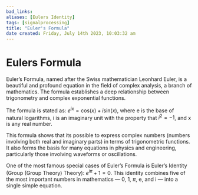 ```yaml
---
bad_links: 
aliases: [Eulers Identity]
tags: [signalprocessing]
title: "Euler's Formula"
date created: Friday, July 14th 2023, 10:03:32 am
---
```

# Eulers Formula

Euler’s Formula, named after the Swiss mathematician Leonhard Euler, is a beautiful and profound equation in the field of complex analysis, a branch of mathematics. The formula establishes a deep relationship between trigonometry and complex exponential functions.

The formula is stated as: $e^{ix} = \text{cos}(x) + i\text{sin}(x)$, where e is the base of natural logarithms, i is an imaginary unit with the property that $i^2 = -1$, and x is any real number.

This formula shows that its possible to express complex numbers (numbers involving both real and imaginary parts) in terms of trigonometric functions. It also forms the basis for many equations in physics and engineering, particularly those involving waveforms or oscillations.

One of the most famous special cases of Euler’s Formula is Euler’s Identity (Group (Group Theory) Theory): $e^{i\pi} + 1 = 0$. This identity combines five of the most important numbers in mathematics — 0, 1, $\pi$, e, and i — into a single simple equation.
